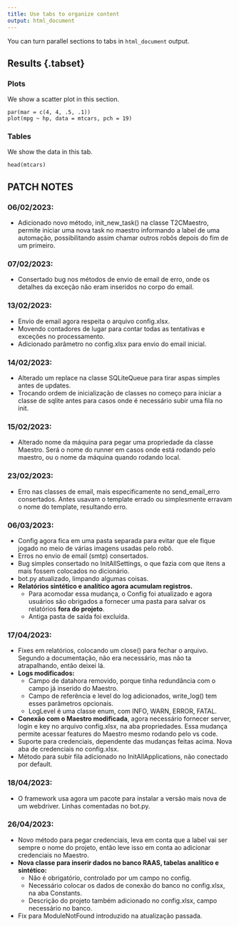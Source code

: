 ```yaml
---
title: Use tabs to organize content
output: html_document
---
```


You can turn parallel sections to tabs in `html_document` output.

## Results {.tabset}

### Plots

We show a scatter plot in this section.

```{r, fig.dim=c(5, 3)}
par(mar = c(4, 4, .5, .1))
plot(mpg ~ hp, data = mtcars, pch = 19)
```

### Tables

We show the data in this tab.

```{r}
head(mtcars)
```

## PATCH NOTES

### 06/02/2023:
- Adicionado novo método, init_new_task() na classe T2CMaestro, permite iniciar uma nova task no maestro informando a label de uma automação, possibilitando assim chamar outros robôs depois do fim de um primeiro.

### 07/02/2023:
- Consertado bug nos métodos de envio de email de erro, onde os detalhes da exceção não eram inseridos no corpo do email.

### 13/02/2023:
- Envio de email agora respeita o arquivo config.xlsx.
- Movendo contadores de lugar para contar todas as tentativas e exceções no processamento.
- Adicionado parâmetro no config.xlsx para envio do email inicial.

### 14/02/2023:
- Alterado um replace na classe SQLiteQueue para tirar aspas simples antes de updates.
- Trocando ordem de inicialização de classes no começo para iniciar a classe de sqlite antes para casos onde é necessário subir uma fila no init.

### 15/02/2023:
- Alterado nome da máquina para pegar uma propriedade da classe Maestro. Será o nome do runner em casos onde está rodando pelo maestro, ou o nome da máquina quando rodando local.

### 23/02/2023:
- Erro nas classes de email, mais especificamente no send_email_erro consertados. Antes usavam o template errado ou simplesmente erravam o nome do template, resultando erro.

### 06/03/2023:
- Config agora fica em uma pasta separada para evitar que ele fique jogado no meio de várias imagens usadas pelo robô.
- Erros no envio de email (smtp) consertados.
- Bug simples consertado no InitAllSettings, o que fazia com que itens a mais fossem colocados no dicionário.
- bot.py atualizado, limpando algumas coisas.
- __Relatórios sintético e analítico agora acumulam registros.__
  - Para acomodar essa mudança, o Config foi atualizado e agora usuários são obrigados a fornecer uma pasta para salvar os relatórios __fora do projeto__.
  - Antiga pasta de saída foi excluída.

### 17/04/2023:
- Fixes em relatórios, colocando um close() para fechar o arquivo. Segundo a documentação, não era necessário, mas não ta atrapalhando, então deixei lá.
- __Logs modificados:__
  - Campo de datahora removido, porque tinha redundância com o campo já inserido do Maestro.
  - Campo de referência e level do log adicionados, write_log() tem esses parâmetros opcionais.
  - LogLevel é uma classe enum, com INFO, WARN, ERROR, FATAL.
- __Conexão com o Maestro modificada__, agora necessário fornecer server, login e key no arquivo config.xlsx, na aba propriedades. Essa mudança permite acessar features do Maestro mesmo rodando pelo vs code.
- Suporte para credenciais, dependente das mudanças feitas acima. Nova aba de credenciais no config.xlsx.
- Método para subir fila adicionado no InitAllApplications, não conectado por default.

### 18/04/2023:
- O framework usa agora um pacote para instalar a versão mais nova de um webdriver. Linhas comentadas no bot.py.

### 26/04/2023:
- Novo método para pegar credenciais, leva em conta que a label vai ser sempre o nome do projeto, então leve isso em conta ao adicionar credenciais no Maestro.
- __Nova classe para inserir dados no banco RAAS, tabelas analítico e sintético:__
  - Não é obrigatório, controlado por um campo no config.
  - Necessário colocar os dados de conexão do banco no config.xlsx, na aba Constants.
  - Descrição do projeto também adicionado no config.xlsx, campo necessário no banco.
- Fix para ModuleNotFound introduzido na atualização passada.
